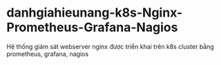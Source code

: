 # danhgiahieunang-k8s-Nginx-Prometheus-Grafana-Nagios
Hệ thống giám sát webserver nginx được triển khai trên k8s cluster bằng prometheus, grafana, nagios
